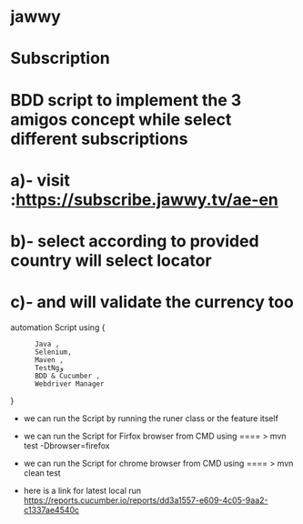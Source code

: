 # jawwy
# Subscription

# BDD script to implement the 3 amigos concept while select different subscriptions 
# a)-  visit :https://subscribe.jawwy.tv/ae-en
# b)-  select according to provided country will select locator
# c)-  and will validate the currency too 


  automation Script using {
      
          Java ,
          Selenium,
          Maven , 
          TestNgو
          BDD & Cucumber ,
          Webdriver Manager


  } 
   
   * we can run the Script by running the runer class or the feature itself  
   
   * we can run the Script for  Firfox browser from CMD using ==== >  mvn test -Dbrowser=firefox
   
   * we can run the Script for  chrome browser from CMD using ==== >  mvn clean test 
   
   * here is a link for latest local run https://reports.cucumber.io/reports/dd3a1557-e609-4c05-9aa2-c1337ae4540c
   
   
   
